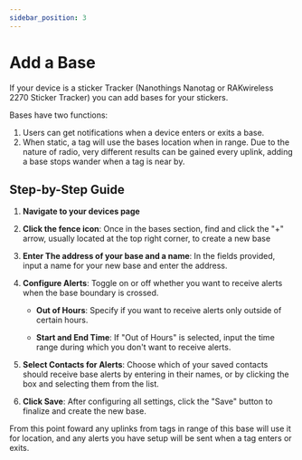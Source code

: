 ```yaml
---
sidebar_position: 3
---
```


# Add a Base

If your device is a sticker Tracker (Nanothings Nanotag or RAKwireless 2270 Sticker Tracker) you can add bases for your stickers.

Bases have two functions:

1. Users can get notifications when a device enters or exits a base.
2. When static, a tag will use the bases location when in range. Due to the nature of radio, very different results can be gained every uplink, adding a base stops wander when a tag is near by.

## Step-by-Step Guide

1. **Navigate to your devices page**

2. **Click the fence icon**: Once in the bases section, find and click the "+" arrow, usually located at the top right corner, to create a new base

3. **Enter The address of your base and a name**: In the fields provided, input a name for your new base and enter the address.

4. **Configure Alerts**: Toggle on or off whether you want to receive alerts when the base boundary is crossed.

   - **Out of Hours**: Specify if you want to receive alerts only outside of certain hours.

   - **Start and End Time**: If "Out of Hours" is selected, input the time range during which you don't want to receive alerts.

5. **Select Contacts for Alerts**: Choose which of your saved contacts should receive base alerts by entering in their names, or by clicking the box and selecting them from the list.

6. **Click Save**: After configuring all settings, click the "Save" button to finalize and create the new base.

From this point foward any uplinks from tags in range of this base will use it for location, and any alerts you have setup will be sent when a tag enters or exits.
